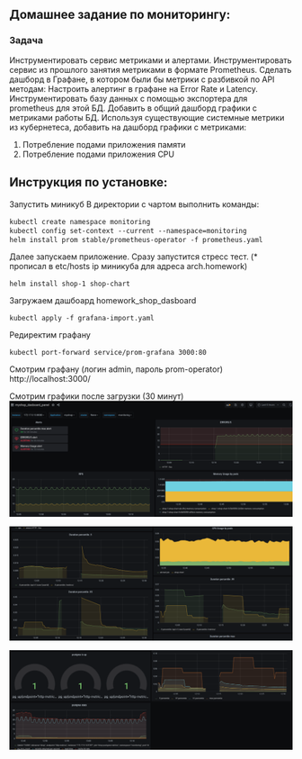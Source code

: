 ## Домашнее задание по мониторингу:
### Задача
Инструментировать сервис метриками и алертами.
Инструментировать сервис из прошлого занятия метриками в формате Prometheus.
Сделать дашборд в Графане, в котором были бы метрики с разбивкой по API методам:
Настроить алертинг в графане на Error Rate и Latency.
Инструментировать базу данных с помощью экспортера для prometheus для этой БД.
Добавить в общий дашборд графики с метриками работы БД.
Используя существующие системные метрики из кубернетеса, добавить на дашборд графики с метриками:
1. Потребление подами приложения памяти
2. Потребление подами приложения CPU

## Инструкция по установке:
Запустить миникуб
В директории с чартом выполнить команды:
```
kubectl create namespace monitoring
kubectl config set-context --current --namespace=monitoring
helm install prom stable/prometheus-operator -f prometheus.yaml
```

Далее запускаем приложение. Сразу запустится стресс тест.
(* прописал в etc/hosts ip миникуба для адреса arch.homework)
```
helm install shop-1 shop-chart
```
Загружаем  дашбоард homework_shop_dasboard
```
kubectl apply -f grafana-import.yaml
```

Редиректим графану
``` 
kubectl port-forward service/prom-grafana 3000:80
```

Смотрим графану (логин admin, пароль prom-operator)
http://localhost:3000/

Смотрим графики после загрузки (30 минут) 
![RPS](img/screenshot1.png)

![Pod cpu and memory consuming](img/screenshot2.png)

![db metrics](img/screenshot3.png)





 
